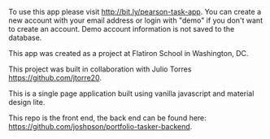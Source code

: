 To use this app please visit http://bit.ly/pearson-task-app. You can create a new account with your email address or login with "demo" if you don't want to create an account. Demo account information is not saved to the database.

This app was created as a project at Flatiron School in Washington, DC.

This project was built in collaboration with Julio Torres https://github.com/jtorre20.

This is a single page application built using vanilla javascript and material design lite.

This repo is the front end, the back end can be found here: https://github.com/joshpson/portfolio-tasker-backend.

